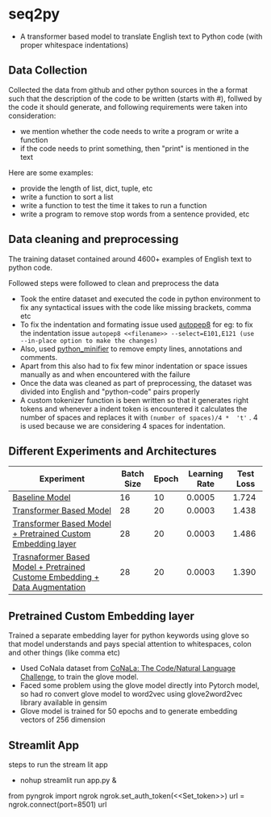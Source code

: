 # seq2py 
  - A transformer based model to translate English text to Python code (with proper whitespace indentations)


## Data Collection
Collected the data from github and other python sources in the a format such that the description of the code to be written (starts with #), follwed by the code it should generate, and following requirements were taken into consideration:
- we mention whether the code needs to write a program or write a function
- if the code needs to print something, then "print" is mentioned in the text

Here are some examples:
  - provide the length of list, dict, tuple, etc
  - write a function to sort a list
  - write a function to test the time it takes to run a function
  - write a program to remove stop words from a sentence provided, etc


## Data cleaning and preprocessing
The training dataset contained around 4600+ examples of English text to python code.

Followed steps were followed to clean and preprocess the data
*  Took the entire dataset and executed the code in python environment to fix any syntactical issues with the code like missing brackets, comma etc
*  To fix the indentation and formating issue used [autopep8](https://pypi.org/project/autopep8/)
    for eg: to fix the indentation issue 
    `autopep8 <<filename>> --select=E101,E121 (use  --in-place option to make the changes)`
* Also, used [python_minifier](https://python-minifier.com/) to remove empty lines, annotations and comments.
* Apart from this also had to fix few minor indentation or space issues manually as and when encountered with the failure
* Once the data was cleaned as part of preprocessing, the dataset was divided into English and "python-code" pairs properly
* A custom tokenizer function is been written so that  it generates right tokens and whenever a indent token is encountered it calculates the number of spaces and replaces it with `(number of spaces)/4 *  't'` . 4 is used because we are considering 4 spaces for indentation.


## Different Experiments and Architectures

Experiment | Batch Size | Epoch | Learning Rate | Test Loss |
---|---|---|---|---|
[Baseline Model](https://github.com/divya-r-kamat/seq2py/tree/main/experiment/baseline_model)| 16 | 10 | 0.0005| 1.724 |
[Transformer Based Model](https://github.com/divya-r-kamat/seq2py/tree/main/experiment/model_using_transformer_embedding)| 28 |20 |0.0003 | 1.438 |
[Transformer Based Model + Pretrained Custom Embedding layer](https://github.com/divya-r-kamat/seq2py/tree/main/experiment/model_with_custom_pretrained_embeddings)| 28 | 20 |0.0003 | 1.486|
[Trasnaformer Based Model + Pretrained Custome Embedding + Data Augmentation](https://github.com/divya-r-kamat/seq2py/tree/main/experiment/model_with_augmentation_custom_pretrained_embeddings)| 28 | 20| 0.0003| 1.390 |

## Pretrained Custom Embedding layer

Trained a separate embedding layer for python keywords using glove so that model understands and pays special attention to whitespaces, colon and other things (like comma etc)
- Used CoNala dataset from [CoNaLa: The Code/Natural Language Challenge](https://conala-corpus.github), to train the glove model.
- Faced some problem using the glove model directly into Pytorch model, so had ro convert glove model to word2vec using glove2word2vec library available in gensim
- Glove model is trained for 50 epochs and to generate embedding vectors of 256 dimension

## Streamlit App

steps to run the stream lit app

- nohup streamlit run app.py &

from pyngrok import ngrok
ngrok.set_auth_token(<<Set_token>>)
url = ngrok.connect(port=8501)
url



